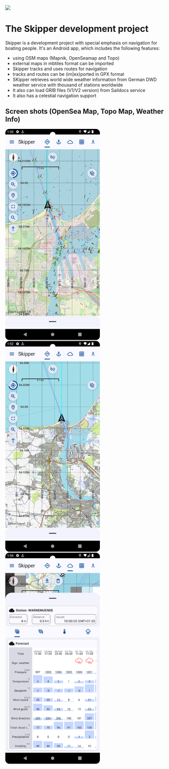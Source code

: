 ![](Skipper.jpg)

# The Skipper development project

Skipper is a development project with special emphasis on navigation for boating people. It's an Android app, which 
includes the following features:

- using OSM maps (Mapnik, OpenSeamap and Topo)
- external maps in mbtiles format can be imported
- Skipper tracks and uses routes for navigation
- tracks and routes can be (im|ex)ported in GPX format
- SKipper retrieves world wide weather information from German DWD weather service with thousand of stations worldwide
- It also can load GRIB files (V1/V2 version) from Saildocs service
- It also has a celestial navigation support

## Screen shots (OpenSea Map, Topo Map, Weather Info)

<img src="./screenshots/main.png" alt="drawing" width="300"/> <img src="./screenshots/topo.png" alt="drawing" width="300"/> <img src="./screenshots/weather.png" alt="drawing" width="300"/>

